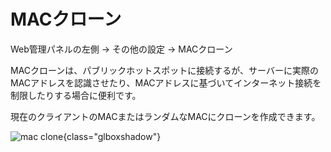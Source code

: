 # MACクローン

Web管理パネルの左側 -> その他の設定 -> MACクローン

MACクローンは、パブリックホットスポットに接続するが、サーバーに実際のMACアドレスを認識させたり、MACアドレスに基づいてインターネット接続を制限したりする場合に便利です。

現在のクライアントのMACまたはランダムなMACにクローンを作成できます。

![mac clone](https://static.gl-inet.com/docs/en/4/tutorials/mac_clone/mac_clone.png){class="glboxshadow"}
